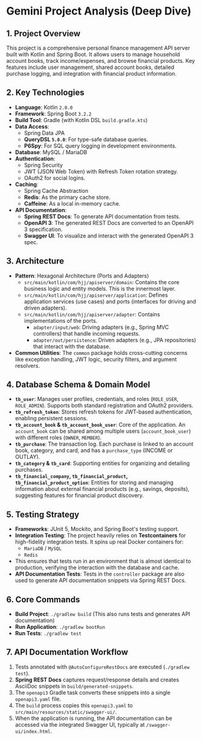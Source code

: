 
# Gemini Project Analysis (Deep Dive)

## 1. Project Overview
This project is a comprehensive personal finance management API server built with Kotlin and Spring Boot. It allows users to manage household account books, track income/expenses, and browse financial products. Key features include user management, shared account books, detailed purchase logging, and integration with financial product information.

## 2. Key Technologies
- **Language**: Kotlin `2.0.0`
- **Framework**: Spring Boot `3.2.2`
- **Build Tool**: Gradle (with Kotlin DSL `build.gradle.kts`)
- **Data Access**:
  - Spring Data JPA
  - **QueryDSL `5.0.0`**: For type-safe database queries.
  - **P6Spy**: For SQL query logging in development environments.
- **Database**: MySQL / MariaDB
- **Authentication**: 
  - Spring Security
  - JWT (JSON Web Token) with Refresh Token rotation strategy.
  - OAuth2 for social logins.
- **Caching**: 
  - Spring Cache Abstraction
  - **Redis**: As the primary cache store.
  - **Caffeine**: As a local in-memory cache.
- **API Documentation**:
  - **Spring REST Docs**: To generate API documentation from tests.
  - **OpenAPI 3**: The generated REST Docs are converted to an OpenAPI 3 specification.
  - **Swagger UI**: To visualize and interact with the generated OpenAPI 3 spec.

## 3. Architecture
- **Pattern**: Hexagonal Architecture (Ports and Adapters)
  - `src/main/kotlin/com/hjj/apiserver/domain`: Contains the core business logic and entity models. This is the innermost layer.
  - `src/main/kotlin/com/hjj/apiserver/application`: Defines application services (use cases) and ports (interfaces for driving and driven adapters).
  - `src/main/kotlin/com/hjj/apiserver/adapter`: Contains implementations of the ports.
    - `adapter/input/web`: Driving adapters (e.g., Spring MVC controllers) that handle incoming requests.
    - `adapter/out/persistence`: Driven adapters (e.g., JPA repositories) that interact with the database.
- **Common Utilities**: The `common` package holds cross-cutting concerns like exception handling, JWT logic, security filters, and argument resolvers.

## 4. Database Schema & Domain Model
- **`tb_user`**: Manages user profiles, credentials, and roles (`ROLE_USER`, `ROLE_ADMIN`). Supports both standard registration and OAuth2 providers.
- **`tb_refresh_token`**: Stores refresh tokens for JWT-based authentication, enabling persistent sessions.
- **`tb_account_book` & `tb_account_book_user`**: Core of the application. An `account_book` can be shared among multiple users (`account_book_user`) with different roles (`OWNER`, `MEMBER`).
- **`tb_purchase`**: The transaction log. Each purchase is linked to an account book, category, and card, and has a `purchase_type` (INCOME or OUTLAY).
- **`tb_category` & `tb_card`**: Supporting entities for organizing and detailing purchases.
- **`tb_financial_company`, `tb_financial_product`, `tb_financial_product_option`**: Entities for storing and managing information about external financial products (e.g., savings, deposits), suggesting features for financial product discovery.

## 5. Testing Strategy
- **Frameworks**: JUnit 5, Mockito, and Spring Boot's testing support.
- **Integration Testing**: The project heavily relies on **Testcontainers** for high-fidelity integration tests. It spins up real Docker containers for:
  - `MariaDB` / `MySQL`
  - `Redis`
- This ensures that tests run in an environment that is almost identical to production, verifying the interaction with the database and cache.
- **API Documentation Tests**: Tests in the `controller` package are also used to generate API documentation snippets via Spring REST Docs.

## 6. Core Commands
- **Build Project**: `./gradlew build` (This also runs tests and generates API documentation)
- **Run Application**: `./gradlew bootRun`
- **Run Tests**: `./gradlew test`

## 7. API Documentation Workflow
1.  Tests annotated with `@AutoConfigureRestDocs` are executed (`./gradlew test`).
2.  **Spring REST Docs** captures request/response details and creates AsciiDoc snippets in `build/generated-snippets`.
3.  The `openapi3` Gradle task converts these snippets into a single `openapi3.yaml` file.
4.  The `build` process copies this `openapi3.yaml` to `src/main/resources/static/swagger-ui/`.
5.  When the application is running, the API documentation can be accessed via the integrated Swagger UI, typically at `/swagger-ui/index.html`.
